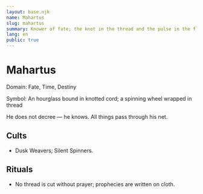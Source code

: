 ```yaml
---
layout: base.njk
name: Mahartus
slug: mahartus
summary: Knower of fate; the knot in the thread and the pulse in the flow.
lang: en
public: true
---
```


# Mahartus

Domain: Fate, Time, Destiny

Symbol: An hourglass bound in knotted cord; a spinning wheel wrapped in thread

He does not decree — he knows. All things pass through his net.

## Cults

- Dusk Weavers; Silent Spinners.

## Rituals

- No thread is cut without prayer; prophecies are written on cloth.
